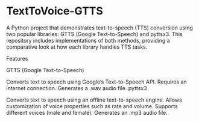 # TextToVoice-GTTS
A Python project that demonstrates text-to-speech (TTS) conversion using two popular libraries: GTTS (Google Text-to-Speech) and pyttsx3. This repository includes implementations of both methods, providing a comparative look at how each library handles TTS tasks.

Features

GTTS (Google Text-to-Speech)

Converts text to speech using Google’s Text-to-Speech API.
Requires an internet connection.
Generates a .wav audio file.
pyttsx3

Converts text to speech using an offline text-to-speech engine.
Allows customization of voice properties such as rate and volume.
Supports different voices (male and female).
Generates an .mp3 audio file.
